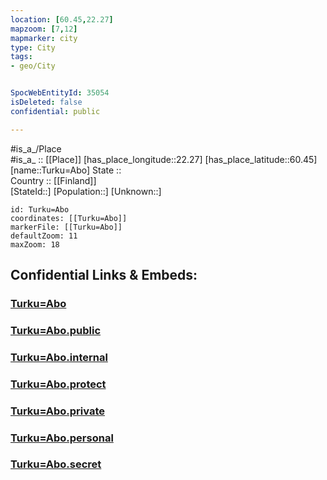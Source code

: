 ```yaml
---
location: [60.45,22.27] 
mapzoom: [7,12] 
mapmarker: city 
type: City
tags:
- geo/City


SpocWebEntityId: 35054
isDeleted: false
confidential: public

---
```

#is_a_/Place  
#is_a_ :: [[Place]] 
[has_place_longitude::22.27] 
[has_place_latitude::60.45] 
[name::Turku=Abo] 
State ::  
Country :: [[Finland]]  
[StateId::] 
[Population::] 
[Unknown::] 


```leaflet
id: Turku=Abo
coordinates: [[Turku=Abo]] 
markerFile: [[Turku=Abo]] 
defaultZoom: 11 
maxZoom: 18
```


## Confidential Links & Embeds: 

### [Turku=Abo](/_Standards/Earth/Continent/Europe/Europe~North/Finland/Provinces~Finland/Western_Finland/counties~Western_Finland/Finland_Proper/City/Turku=Abo.md) 

### [Turku=Abo.public](/_public/Earth/Continent/Europe/Europe~North/Finland/Provinces~Finland/Western_Finland/counties~Western_Finland/Finland_Proper/City/Turku=Abo.public.md) 

### [Turku=Abo.internal](/_internal/Earth/Continent/Europe/Europe~North/Finland/Provinces~Finland/Western_Finland/counties~Western_Finland/Finland_Proper/City/Turku=Abo.internal.md) 

### [Turku=Abo.protect](/_protect/Earth/Continent/Europe/Europe~North/Finland/Provinces~Finland/Western_Finland/counties~Western_Finland/Finland_Proper/City/Turku=Abo.protect.md) 

### [Turku=Abo.private](/_private/Earth/Continent/Europe/Europe~North/Finland/Provinces~Finland/Western_Finland/counties~Western_Finland/Finland_Proper/City/Turku=Abo.private.md) 

### [Turku=Abo.personal](/_personal/Earth/Continent/Europe/Europe~North/Finland/Provinces~Finland/Western_Finland/counties~Western_Finland/Finland_Proper/City/Turku=Abo.personal.md) 

### [Turku=Abo.secret](/_secret/Earth/Continent/Europe/Europe~North/Finland/Provinces~Finland/Western_Finland/counties~Western_Finland/Finland_Proper/City/Turku=Abo.secret.md)

